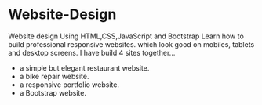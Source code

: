 # Website-Design
Website design Using HTML,CSS,JavaScript and Bootstrap
Learn how to build professional responsive websites. which look good on mobiles, tablets and desktop screens.
I have build 4 sites together...
* a simple but elegant restaurant website.
* a bike repair website.
* a responsive portfolio website.
* a Bootstrap website.

